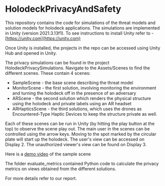 # HolodeckPrivacyAndSafety
This repository contains the code for simulations of the threat models and solution models for holodeck applications.
The simulations are implemented in Unity (version 2021.3.13f1). To see instructions to install Unity refer to - [https://unity.com](https://unity.com)

Once Unity is installed, the projects in the repo can be accessed using Unity Hub and opened in Unity.

The privacy simulations can be found in the project HolodeckPrivacySimulations. Navigate to the Assets/Scenes to find the different scenes. These contain 4 scenes:
- SampleScene - the base scene describing the threat model
- MonitorScene - the first solution, involving monitoring the environment and turning the holodeck off in the presence of an adversary
- ARScene - the second solution which renders the physical structure using the holodeck and private labels using an AR headset
- ARHapticsScene - the third solutions, which uses the drones as Encountered-Type Haptic Devices to keep the structure private as well.

Each of these scenes can be run in Unity (by hitting the play button at the top) to observe the scene play out. The main user in the scenes can be controlled using the arrow keys. Moving to the spot marked by the circular plate will start up the holodeck. The user's view can be accessed on Display 2. The unauthorized viewer's view can be found on Display 3.

Here is a [demo video](https://user-images.githubusercontent.com/47237377/206562112-dad2e350-668e-4eca-8a8a-cb75012ea399.mov) of the sample scene

The folder evaluate_metrics contained Python code to calculate the privacy metrics on views obtained from the different solutions.

For more details refer to our report.

